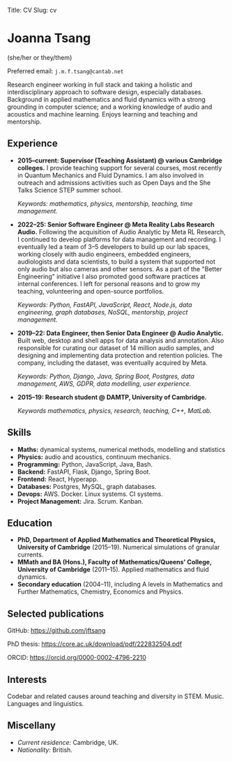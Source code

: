 Title: CV
Slug: cv

# Joanna Tsang 

(she/her or they/them)

Preferred email: `j.m.f.tsang@cantab.net`

Research engineer working in full stack and taking a holistic and interdisciplinary approach to software design, especially databases. Background in applied mathematics and fluid dynamics with a strong grounding in computer science; and a working knowledge of audio and acoustics and machine learning. Enjoys learning and teaching and mentorship.

## Experience

* **2015–current: Supervisor (Teaching Assistant) @ various Cambridge colleges.** 
  I provide teaching support for several courses, most recently in Quantum Mechanics and Fluid Dynamics. I am also involved in outreach and admissions activities such as Open Days and the She Talks Science STEP summer school.

  *Keywords: mathematics, physics, mentorship, teaching, time management.*

* **2022–25: Senior Software Engineer @ Meta Reality Labs Research Audio.**
  Following the acquisition of Audio Analytic by Meta RL Research, I   continued to develop platforms for data management and recording. I   eventually led a team of 3&ndash;5 developers to build up our lab   spaces, working closely with audio engineers, embedded engineers, audiologists and data scientists, to build a system that supported not only audio but also cameras and other sensors. As a part of the "Better Engineering" initiative I also promoted good software practices at internal conferences. I left for personal reasons and to grow my teaching, volunteering and open-source portfolios.
  
  *Keywords: Python, FastAPI, JavaScript, React, Node.js, data engineering, graph databases, NoSQL, mentorship, project management.*

* **2019–22: Data Engineer, then Senior Data Engineer @ Audio Analytic.**
  Built web, desktop and shell apps for data analysis and annotation. Also responsible for curating our dataset of 14 million audio samples, and designing and implementing data protection and retention policies. The company, including the dataset, was eventually acquired by Meta.

  *Keywords: Python, Django, Java, Spring Boot, Postgres, data management, AWS, GDPR, data modelling, user experience.*

* **2015–19: Research student @ DAMTP, University of Cambridge.**

  *Keywords mathematics, physics, research, teaching, C++, MatLab.*

## Skills

* **Maths:** dynamical systems, numerical methods, modelling and statistics
* **Physics:** audio and acoustics, continuum mechanics.
* **Programming:** Python, JavaScript, Java, Bash.
* **Backend:** FastAPI, Flask, Django, Spring Boot.
* **Frontend:** React, Hyperapp.
* **Databases:** Postgres, MySQL, graph databases.
* **Devops:** AWS. Docker. Linux systems. CI systems.
* **Project Management:** Jira. Scrum. Kanban.

## Education

* **PhD, Department of Applied Mathematics and Theoretical Physics,
  University of Cambridge** (2015–19). Numerical simulations of granular currents.
* **MMath and BA (Hons.), Faculty of Mathematics/Queens' College,
  University of Cambridge** (2011–15). Applied mathematics and fluid dynamics.
* **Secondary education** (2004–11), including A levels in Mathematics and Further Mathematics, Chemistry, Economics and Physics.

## Selected publications

GitHub: <https://github.com/jftsang>

PhD thesis: <https://core.ac.uk/download/pdf/222832504.pdf>

ORCID: <https://orcid.org/0000-0002-4796-2210>

## Interests

Codebar and related causes around teaching and diversity in STEM. Music.
Languages and linguistics.

## Miscellany

* *Current residence:* Cambridge, UK.
* *Nationality:* British.

[levels]: https://www.levels.fyi/companies/facebook/salaries/software-engineer/levels/e5/locations/united-kingdom
